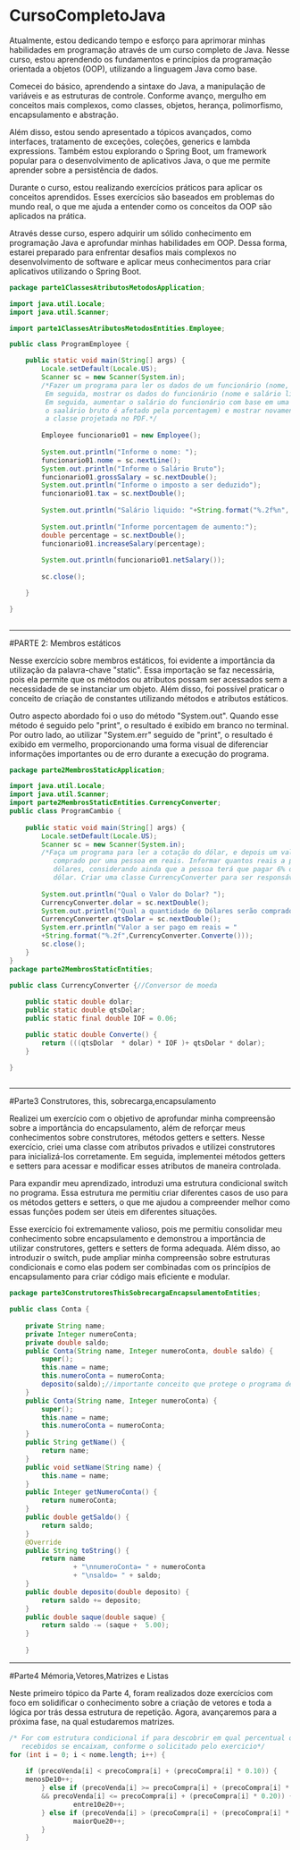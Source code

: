 # CursoCompletoJava
Atualmente, estou dedicando tempo e esforço para aprimorar minhas habilidades em programação através de um curso completo de Java. Nesse curso, estou aprendendo os fundamentos e princípios da programação orientada a objetos (OOP), utilizando a linguagem Java como base.

Comecei do básico, aprendendo a sintaxe do Java, a manipulação de variáveis e as estruturas de controle. Conforme avanço, mergulho em conceitos mais complexos, como classes, objetos, herança, polimorfismo, encapsulamento e abstração.

Além disso, estou sendo apresentado a tópicos avançados, como interfaces, tratamento de exceções, coleções, generics e lambda expressions. Também estou explorando o Spring Boot, um framework popular para o desenvolvimento de aplicativos Java, o que me permite aprender sobre a persistência de dados.

Durante o curso, estou realizando exercícios práticos para aplicar os conceitos aprendidos. Esses exercícios são baseados em problemas do mundo real, o que me ajuda a entender como os conceitos da OOP são aplicados na prática.

Através desse curso, espero adquirir um sólido conhecimento em programação Java e aprofundar minhas habilidades em OOP. Dessa forma, estarei preparado para enfrentar desafios mais complexos no desenvolvimento de software e aplicar meus conhecimentos para criar aplicativos utilizando o Spring Boot.

```java
package parte1ClassesAtributosMetodosApplication;

import java.util.Locale;
import java.util.Scanner;

import parte1ClassesAtributosMetodosEntities.Employee;

public class ProgramEmployee {

	public static void main(String[] args) {
		Locale.setDefault(Locale.US);
		Scanner sc = new Scanner(System.in);
		/*Fazer um programa para ler os dados de um funcionário (nome, salário bruto, e imposto).
		 Em seguida, mostrar os dados do funcionário (nome e salário liquido).
		 Em seguida, aumentar o salário do funcionário com base em uma porcentagem dada (somente 
		 o saalário bruto é afetado pela porcentagem) e mostrar novamente os dados do funcionário. Use 
		 a classe projetada no PDF.*/
		
		Employee funcionario01 = new Employee();
		
		System.out.println("Informe o nome: ");
		funcionario01.nome = sc.nextLine();
		System.out.println("Informe o Salário Bruto");
		funcionario01.grossSalary = sc.nextDouble();
		System.out.println("Informe o imposto a ser deduzido");
		funcionario01.tax = sc.nextDouble();
		
		System.out.println("Salário liquido: "+String.format("%.2f%n", funcionario01.netSalary()));
		
		System.out.println("Informe porcentagem de aumento:");
		double percentage = sc.nextDouble();
		funcionario01.increaseSalary(percentage);
		
		System.out.println(funcionario01.netSalary());		
		
		sc.close();

	}

}
 
```
---

#PARTE 2: Membros estáticos

Nesse exercício sobre membros estáticos, foi evidente a importância da utilização da palavra-chave "static". Essa importação se faz necessária, pois ela permite que os métodos ou atributos possam ser acessados sem a necessidade de se instanciar um objeto. Além disso, foi possível praticar o conceito de criação de constantes utilizando métodos e atributos estáticos.

Outro aspecto abordado foi o uso do método "System.out". Quando esse método é seguido pelo "print", o resultado é exibido em branco no terminal. Por outro lado, ao utilizar "System.err" seguido de "print", o resultado é exibido em vermelho, proporcionando uma forma visual de diferenciar informações importantes ou de erro durante a execução do programa.


```java
package parte2MembrosStaticApplication;

import java.util.Locale;
import java.util.Scanner;
import parte2MembrosStaticEntities.CurrencyConverter;
public class ProgramCambio {
	
	public static void main(String[] args) {
		Locale.setDefault(Locale.US);
		Scanner sc = new Scanner(System.in);
		/*Faça um programa para ler a cotação do dólar, e depois um valor em dólares a ser
           comprado por uma pessoa em reais. Informar quantos reais a pessoa vai pagar pelos 
           dólares, considerando ainda que a pessoa terá que pagar 6% de IOF sobre o valor em 
           dólar. Criar uma classe CurrencyConverter para ser responsável pelos cálculos.*/
		
		System.out.println("Qual o Valor do Dolar? ");
		CurrencyConverter.dolar = sc.nextDouble();
		System.out.println("Qual a quantidade de Dólares serão comprados?");
		CurrencyConverter.qtsDolar = sc.nextDouble();		
		System.err.println("Valor a ser pago em reais = "
		+String.format("%.2f",CurrencyConverter.Converte()));		
		sc.close();
	}
}
package parte2MembrosStaticEntities;

public class CurrencyConverter {//Conversor de moeda
	
	public static double dolar;
	public static double qtsDolar;
	public static final double IOF = 0.06;

	public static double Converte() {
		return (((qtsDolar  * dolar) * IOF )+ qtsDolar * dolar);
	}

}
 
```
---
#Parte3 Construtores, this, sobrecarga,encapsulamento

Realizei um exercício com o objetivo de aprofundar minha compreensão sobre a importância do encapsulamento, além de reforçar meus conhecimentos sobre construtores, métodos getters e setters. Nesse exercício, criei uma classe com atributos privados e utilizei construtores para inicializá-los corretamente. Em seguida, implementei métodos getters e setters para acessar e modificar esses atributos de maneira controlada.

Para expandir meu aprendizado, introduzi uma estrutura condicional switch no programa. Essa estrutura me permitiu criar diferentes casos de uso para os métodos getters e setters, o que me ajudou a compreender melhor como essas funções podem ser úteis em diferentes situações.

Esse exercício foi extremamente valioso, pois me permitiu consolidar meu conhecimento sobre encapsulamento e demonstrou a importância de utilizar construtores, getters e setters de forma adequada. Além disso, ao introduzir o switch, pude ampliar minha compreensão sobre estruturas condicionais e como elas podem ser combinadas com os princípios de encapsulamento para criar código mais eficiente e modular.

```java
package parte3ConstrutoresThisSobrecargaEncapsulamentoEntities;

public class Conta {
	
	private String name;
	private Integer numeroConta;
	private double saldo;
	public Conta(String name, Integer numeroConta, double saldo) {
		super();
		this.name = name;
		this.numeroConta = numeroConta;
		deposito(saldo);//importante conceito que protege o programa de mudanças futuras
	}
	public Conta(String name, Integer numeroConta) {
		super();
		this.name = name;
		this.numeroConta = numeroConta;
	}
	public String getName() {
		return name;
	}
	public void setName(String name) {
		this.name = name;
	}
	public Integer getNumeroConta() {
		return numeroConta;
	}
	public double getSaldo() {
		return saldo;
	}
	@Override
	public String toString() {
		return name
				+ "\nnumeroConta= " + numeroConta 		
				+ "\nsaldo= " + saldo;
	}
	public double deposito(double deposito) {
		return saldo += deposito;
	}
	public double saque(double saque) {
		return saldo -= (saque +  5.00);
	}
	
	}

```
---
#Parte4 Mémoria,Vetores,Matrizes e Listas


Neste primeiro tópico da Parte 4, foram realizados doze exercícios com foco em solidificar o conhecimento sobre a criação de vetores e toda a lógica por trás dessa estrutura de repetição. Agora, avançaremos para a próxima fase, na qual estudaremos matrizes.

```java
/* For com estrutura condicional if para descobrir em qual percentual o dados
   recebidos se encaixam, conforme o solicitado pelo exercicio*/ 
for (int i = 0; i < nome.length; i++) {
	          
	if (precoVenda[i] < precoCompra[i] + (precoCompra[i] * 0.10)) {
	menosDe10++;
		} else if (precoVenda[i] >= precoCompra[i] + (precoCompra[i] * 0.10)
		&& precoVenda[i] <= precoCompra[i] + (precoCompra[i] * 0.20)) {
				entre10e20++;
		} else if (precoVenda[i] > (precoCompra[i] + (precoCompra[i] * 0.20))) {
				maiorQue20++;
	    }
	}
```


